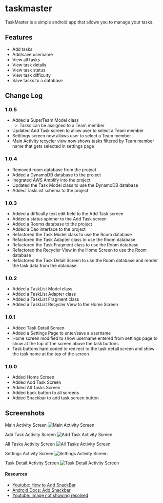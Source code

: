 # taskmaster

TaskMaster is a simple android app that allows you to manage your tasks.

## Features

- Add tasks
- Add/save username
- View all tasks
- View task details
- View task status
- View task difficulty
- Save tasks to a database

## Change Log

### 1.0.5

- Added a SuperTeam Model class
  - Tasks can be assigned to a Team member
- Updated Add Task screen to allow user to select a Team member
- Setttings screen now allows user to select a Team member
- Main Activity recycler view now shows tasks filtered by Team member name that gets selected in settings page

### 1.0.4

- Removed room database from the project
- Added a DynamoDB database to the project
- Inegrated AWS Amplify into the project
- Updated the Task Model class to use the DynamoDB database
- Added TaskList schema to the project


### 1.0.3

- Added a difficulty text edit field to the Add Task screen
- Added a status spinner to the Add Task screen
- Added a Rooms database to the project
- Added a Dao interface to the project
- Refactored the Task Model class to use the Room database
- Refactored the Task Adapter class to use the Room database
- Refactored the Task Fragment class to use the Room database
- Refactored the Recycler View in the Home Screen to use the Room database
- Refactored the Task Detail Screen to use the Room database and render the task data from the database

### 1.0.2

- Added a TaskList Model class
- Added a TaskList Adapter class
- Added a TaskList Fragment class
- Added a TaskList Recycler View to the Home Screen


### 1.0.1

- Added Task Detail Screen
- Added a Settings Page to enter/save a username
- Home screen modified to show username entered from settings page to show at the top of the screen above the task buttons
- Task buttons hard coded to redirect to the task detail screen and show the task name at the top of the screen

### 1.0.0

- Added Home Screen
- Added Add Task Screen
- Added All Tasks Screen
- Added back button to all screens
- Added Snackbar to add task screen button

## Screenshots

Main Activity Screen
![Main Activity Screen](/readme-images/lab-26/MainActivityScreen3.png)

Add Task Activity Screen
![Add Task Activity Screen](/readme-images/lab-26/AddTaskActivityScreen.png)

All Tasks Activity Screen
![All Tasks Activity Screen](/readme-images/lab-26/AllTasksActivityScreen.png)

Settings Activity Screen
![Settings Activity Screen](/readme-images/lab-26/SettingsScreen.png)

Task Detail Activity Screen
![Task Detail Activity Screen](/readme-images/lab-26/TaskDetailScreen2.png)

#### Resources

- [Youtube: How to Add SnackBar](https://www.youtube.com/watch?v=R8HpNqha_VU)
- [Android Docs: Add Snackbar](https://developer.android.com/develop/ui/views/notifications/snackbar/showing)
- [Youtube: Image not showing resolved](https://www.youtube.com/watch?v=PKjjmhUCITo)

